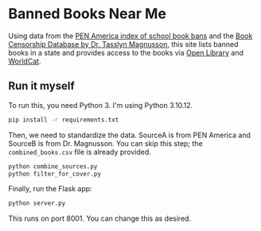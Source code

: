 # Banned Books Near Me

Using data from the [PEN America index of school book bans](https://pen.org/book-bans/pen-america-index-of-school-book-bans-2024-2025/)
and the [Book Censorship Database by Dr. Tasslyn Magnusson](https://www.everylibraryinstitute.org/book_censorship_database_magnusson),
this site lists banned books in a state and provides access to the books via [Open Library](https://openlibrary.org/) and [WorldCat](https://www.worldcat.org/).

## Run it myself

To run this, you need Python 3. I'm using Python 3.10.12. 

```bash
pip install -r requirements.txt
```

Then, we need to standardize the data. SourceA is from PEN America and SourceB is from Dr. Magnusson.
You can skip this step; the `combined_books.csv` file is already provided.

```bash
python combine_sources.py
python filter_for_cover.py
```

Finally, run the Flask app:

```bash
python server.py
```

This runs on port 8001. You can change this as desired.
